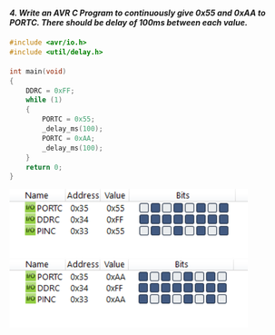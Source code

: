 
#### *4. Write an AVR C Program to continuously give 0x55 and 0xAA to PORTC. There should be delay of 100ms between each value.*

```c
#include <avr/io.h>
#include <util/delay.h>

int main(void)
{
    DDRC = 0xFF;
    while (1)
    {
        PORTC = 0x55;
        _delay_ms(100);
        PORTC = 0xAA;
        _delay_ms(100);
    }
    return 0;
}
```
<img src="./p4-1.png" style="width:30em" title="output-1" alt="output-1" >

<img src="./p4-2.png" style="width:30em" title="output-2" alt="output-2" >
